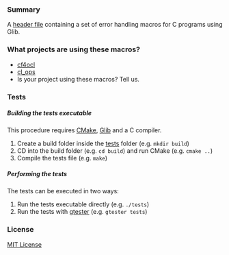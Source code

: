 ### Summary

A [header file](_g_err_macros.h) containing a set of error handling macros for
C programs using Glib.

### What projects are using these macros?

* [cf4ocl][]
* [cl_ops][]
* Is your project using these macros? Tell us.

### Tests

##### Building the tests executable

This procedure requires [CMake][], [Glib][] and a C compiler.

1. Create a build folder inside the [tests](tests/) folder (e.g. `mkdir build`)
2. CD into the build folder (e.g. `cd build`) and run CMake (e.g. `cmake ..`)
3. Compile the tests file (e.g. `make`)

##### Performing the tests

The tests can be executed in two ways:

1. Run the tests executable directly (e.g. `./tests`)
2. Run the tests with [gtester][] (e.g. `gtester tests`)

### License

[MIT License](LICENSE)

[cf4ocl]: http://fakenmc.github.io/cf4ocl/
[cl_ops]: https://github.com/fakenmc/cl_ops
[CMake]: https://cmake.org/
[Glib]: https://developer.gnome.org/glib/
[gtester]: https://developer.gnome.org/glib/stable/gtester.html
